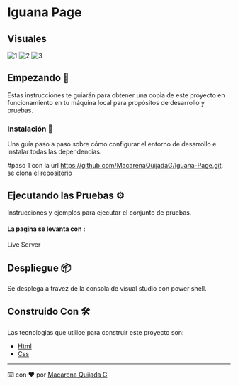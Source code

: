 # Iguana Page

## Visuales
![1](https://github.com/MacarenaQuijadaG/Iguana-Page/assets/50925916/1e5661f3-9c51-4458-8c28-c172032ecdb0)
![2](https://github.com/MacarenaQuijadaG/Iguana-Page/assets/50925916/0d397b1b-d0a5-4677-96f8-0bd63da8e84f)
![3](https://github.com/MacarenaQuijadaG/Iguana-Page/assets/50925916/8733b42e-73cf-46a7-9e70-cb5618fc65b3)
###
## Empezando 🚀

Estas instrucciones te guiarán para obtener una copia de este proyecto en funcionamiento en tu máquina local para propósitos de desarrollo y pruebas.

### Instalación 🔧

Una guía paso a paso sobre cómo configurar el entorno de desarrollo e instalar todas las dependencias.

#paso 1
con la url https://github.com/MacarenaQuijadaG/Iguana-Page.git, se clona el repositorio

## Ejecutando las Pruebas ⚙️

Instrucciones y ejemplos para ejecutar el conjunto de pruebas.

####  La pagina se levanta con :

Live Server

## Despliegue 📦

Se desplega a travez de la consola de visual studio con power shell.

## Construido Con 🛠️

Las tecnologias que utilice para construir este proyecto son:
- [Html](https://developer.mozilla.org/es/docs/Web/HTML)
- [Css](https://developer.mozilla.org/es/docs/Web/CSS)
---

⌨️ con ❤️ por [Macarena Quijada G](https://github.com/MacarenaQuijadaG)
